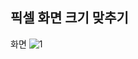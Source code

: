 ## 픽셀 화면 크기 맞추기
화면
![1](https://user-images.githubusercontent.com/53828976/75947924-57b19900-5ee5-11ea-9f29-139c61753b94.PNG)
